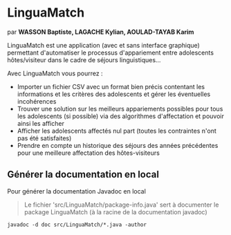 # LinguaMatch

par **WASSON Baptiste, LAGACHE Kylian, AOULAD-TAYAB Karim**

LinguaMatch est une application (avec et sans interface graphique) permettant d'automatiser le processus d'appariement entre adolescents hôtes/visiteur dans le cadre de séjours linguistiques...

Avec LinguaMatch vous pourrez :
- Importer un fichier CSV avec un format bien précis contentant les informations et les critères des adolescents et gérer les éventuelles incohérences
- Trouver une solution sur les meilleurs appariements possibles pour tous les adolescents (si possible) via des algorithmes d'affectation et pouvoir ainsi les afficher
- Afficher les adolescents affectés nul part (toutes les contraintes n'ont pas été satisfaites)
- Prendre en compte un historique des séjours des années précédentes pour une meilleure affectation des hôtes-visiteurs

## Générer la documentation en local

Pour générer la documentation Javadoc en local

> Le fichier 'src/LinguaMatch/package-info.java' sert à documenter le package LinguaMatch (à la racine de la documentation javadoc)

```
javadoc -d doc src/LinguaMatch/*.java -author
```
